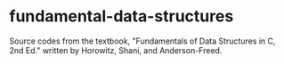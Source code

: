 # fundamental-data-structures
Source codes from the textbook, "Fundamentals of Data Structures in C, 2nd Ed." written by Horowitz, Shani, and Anderson-Freed.
